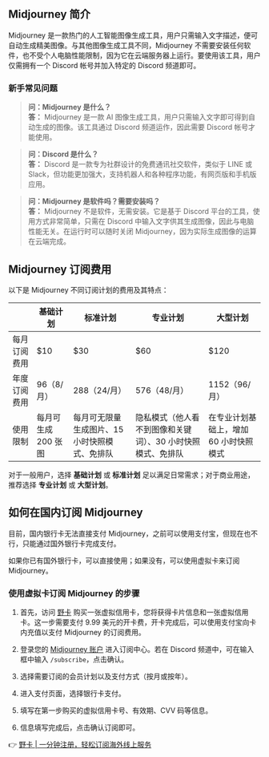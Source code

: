 ## Midjourney 简介

Midjourney 是一款热门的人工智能图像生成工具，用户只需输入文字描述，便可自动生成精美图像。与其他图像生成工具不同，Midjourney 不需要安装任何软件，也不受个人电脑性能限制，因为它在云端服务器上运行。要使用该工具，用户仅需拥有一个 Discord 帐号并加入特定的 Discord 频道即可。

### 新手常见问题

> **问：Midjourney 是什么？**  
> **答：** Midjourney 是一款 AI 图像生成工具，用户只需输入文字即可得到自动生成的图像。该工具通过 Discord 频道运作，因此需要 Discord 帐号才能使用。

> **问：Discord 是什么？**  
> **答：** Discord 是一款专为社群设计的免费通讯社交软件，类似于 LINE 或 Slack，但功能更加强大，支持机器人和各种程序功能，有网页版和手机版应用。

> **问：Midjourney 是软件吗？需要安装吗？**  
> **答：** Midjourney 不是软件，无需安装。它是基于 Discord 平台的工具，使用方式非常简单，只需在 Discord 中输入文字供其生成图像，因此与电脑性能无关。在运行时可以随时关闭 Midjourney，因为实际生成图像的运算在云端完成。

## Midjourney 订阅费用

以下是 Midjourney 不同订阅计划的费用及其特点：

|         | 基础计划  | 标准计划  | 专业计划  | 大型计划  |
|---------|-----------|-----------|-----------|-----------|
| 每月订阅费用 | $10      | $30      | $60      | $120     |
| 年度订阅费用 | $96 （$8/月） | $288 （$24/月） | $576 （$48/月） | $1152 （$96/月） |
| 使用限制     | 每月可生成 200 张图 | 每月可无限量生成图片、15 小时快照模式、免排队 | 隐私模式（他人看不到图像和关键词）、30 小时快照模式、免排队 | 在专业计划基础上，增加 60 小时快照模式 |

对于一般用户，选择 **基础计划** 或 **标准计划** 足以满足日常需求；对于商业用途，推荐选择 **专业计划** 或 **大型计划**。

## 如何在国内订阅 Midjourney

目前，国内银行卡无法直接支付 Midjourney，之前可以使用支付宝，但现在也不行，只能通过国外银行卡完成支付。

如果你已有国外银行卡，可以直接使用；如果没有，可以使用虚拟卡来订阅 Midjourney。

### 使用虚拟卡订阅 Midjourney 的步骤

1. 首先，访问 [野卡](https://bit.ly/bewildcard) 购买一张虚拟信用卡，您将获得卡片信息和一张虚拟信用卡。这一步需要支付 9.99 美元的开卡费，开卡完成后，可以使用支付宝向卡内充值以支付 Midjourney 的订阅费用。
  
2. 登录您的 [Midjourney 账户](https://www.midjourney.com/explore) 进入订阅中心。若在 Discord 频道中，可在输入框中输入 `/subscribe`，点击确认。

3. 选择需要订阅的会员计划以及支付方式（按月或按年）。

4. 进入支付页面，选择银行卡支付。

5. 填写在第一步购买的虚拟信用卡号、有效期、CVV 码等信息。

6. 信息填写完成后，点击确认订阅即可。

👉 [野卡 | 一分钟注册，轻松订阅海外线上服务](https://bit.ly/bewildcard)